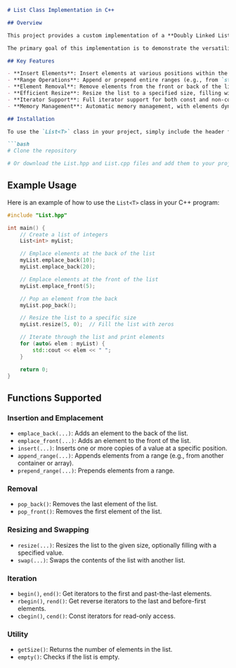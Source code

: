 ```markdown
# List Class Implementation in C++

## Overview

This project provides a custom implementation of a **Doubly Linked List** in C++. The class `List<T>` supports a wide range of operations commonly associated with linked lists, such as adding, removing, and accessing elements, as well as a few advanced features such as range insertion, emplacing elements at both ends, and more.

The primary goal of this implementation is to demonstrate the versatility and flexibility of C++ while providing the user with a well-structured and intuitive linked list container. This implementation can be used as a foundation for further customizations or as a learning tool for understanding linked list operations.

## Key Features

- **Insert Elements**: Insert elements at various positions within the list, such as the front, back, or specific iterator positions.
- **Range Operations**: Append or prepend entire ranges (e.g., from `std::ranges::range` or other containers).
- **Element Removal**: Remove elements from the front or back of the list.
- **Efficient Resize**: Resize the list to a specified size, filling with a default value if necessary.
- **Iterator Support**: Full iterator support for both const and non-const iterators, as well as reverse iteration.
- **Memory Management**: Automatic memory management, with elements dynamically allocated and deallocated when necessary.

## Installation

To use the `List<T>` class in your project, simply include the header file `List.hpp` and link to the implementation in your build system.

```bash
# Clone the repository

# Or download the List.hpp and List.cpp files and add them to your project
```

## Example Usage

Here is an example of how to use the `List<T>` class in your C++ program:

```cpp
#include "List.hpp"

int main() {
    // Create a list of integers
    List<int> myList;

    // Emplace elements at the back of the list
    myList.emplace_back(10);
    myList.emplace_back(20);

    // Emplace elements at the front of the list
    myList.emplace_front(5);

    // Pop an element from the back
    myList.pop_back();

    // Resize the list to a specific size
    myList.resize(5, 0);  // Fill the list with zeros

    // Iterate through the list and print elements
    for (auto& elem : myList) {
        std::cout << elem << " ";
    }

    return 0;
}
```

## Functions Supported

### Insertion and Emplacement
- `emplace_back(...)`: Adds an element to the back of the list.
- `emplace_front(...)`: Adds an element to the front of the list.
- `insert(...)`: Inserts one or more copies of a value at a specific position.
- `append_range(...)`: Appends elements from a range (e.g., from another container or array).
- `prepend_range(...)`: Prepends elements from a range.

### Removal
- `pop_back()`: Removes the last element of the list.
- `pop_front()`: Removes the first element of the list.

### Resizing and Swapping
- `resize(...)`: Resizes the list to the given size, optionally filling with a specified value.
- `swap(...)`: Swaps the contents of the list with another list.

### Iteration
- `begin()`, `end()`: Get iterators to the first and past-the-last elements.
- `rbegin()`, `rend()`: Get reverse iterators to the last and before-first elements.
- `cbegin()`, `cend()`: Const iterators for read-only access.

### Utility
- `getSize()`: Returns the number of elements in the list.
- `empty()`: Checks if the list is empty.

```

